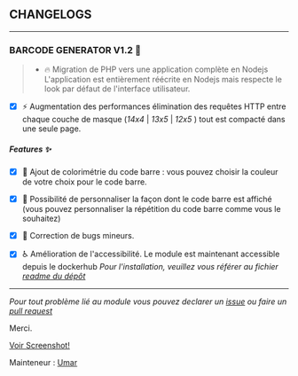 ## CHANGELOGS
---


### BARCODE GENERATOR V1.2 :rocket: 



>* :fire: Migration de PHP vers une application complète en Nodejs  
L'application est entièrement réécrite en Nodejs mais respecte le look par défaut de l'interface utilisateur.  


- [x] :zap: Augmentation des performances  élimination des requêtes HTTP entre chaque couche de masque (*14x4* | *13x5* | *12x5* ) tout est compacté dans une seule page.

##### Features :sparkles: 
- [x] :art: Ajout de colorimétrie du code barre : vous pouvez choisir la couleur de votre choix pour le code barre.

- [x] :hammer: Possibilité de personnaliser la façon dont le code barre est affiché (vous pouvez personnaliser la répétition du code barre comme vous le souhaitez)
- [x]    :bug: Correction de bugs mineurs.
- [x]    :wheelchair: Amélioration de l'accessibilité.
Le module est maintenant accessible depuis le dockerhub 
*Pour l'installation, veuillez vous référer au fichier [readme du dépôt](https://github.com/avalanche-org/toolbox/blob/main/BCmodule/README.md)*

---
*Pour tout problème lié au module 
vous pouvez  declarer  un  [issue](https://github.com/avalanche-org/toolbox/issues)  ou faire un  [pull request](https://github.com/avalanche-org/toolbox/pulls)*

Merci. 

[Voir Screenshot!](https://github.com/avalanche-org/toolbox/blob/main/BCmodule/images/demo)

Mainteneur  : [Umar](https://github.com/Jukoo) 
